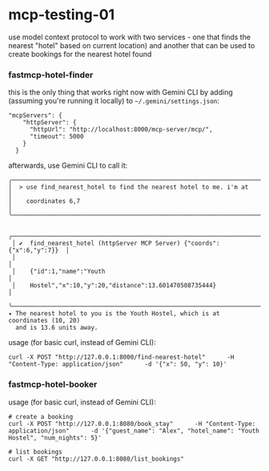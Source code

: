 # mcp-testing-01
use model context protocol to work with two services - one that finds the nearest "hotel" based on current location) and another that can be used to create bookings for the nearest hotel found


### fastmcp-hotel-finder

this is the only thing that works right now with Gemini CLI by adding (assuming you're running it locally) to `~/.gemini/settings.json`:
```
"mcpServers": {
    "httpServer": {
      "httpUrl": "http://localhost:8000/mcp-server/mcp/",
      "timeout": 5000
    }
  }
```

afterwards, use Gemini CLI to call it:

```
╭─────────────────────────────────────────────────────────────────────╮
│  > use find_nearest_hotel to find the nearest hotel to me. i'm at   │
│    coordinates 6,7                                                  │
╰─────────────────────────────────────────────────────────────────────╯

 ╭─────────────────────────────────────────────────────────────────────────╮
 │ ✔  find_nearest_hotel (httpServer MCP Server) {"coords":{"x":6,"y":7}}  │
 │                                                                         │
 │    {"id":1,"name":"Youth                                                │
 │    Hostel","x":10,"y":20,"distance":13.601470508735444}                 │
 ╰─────────────────────────────────────────────────────────────────────────╯
✦ The nearest hotel to you is the Youth Hostel, which is at coordinates (10, 20)
  and is 13.6 units away.
```

usage (for basic curl, instead of Gemini CLI):
```
curl -X POST "http://127.0.0.1:8000/find-nearest-hotel"      -H "Content-Type: application/json"      -d '{"x": 50, "y": 10}'
```

### fastmcp-hotel-booker

usage (for basic curl, instead of Gemini CLI):
```
# create a booking
curl -X POST "http://127.0.0.1:8080/book_stay"      -H "Content-Type: application/json"      -d '{"guest_name": "Alex", "hotel_name": "Youth Hostel", "num_nights": 5}'

# list bookings
curl -X GET "http://127.0.0.1:8080/list_bookings"
```